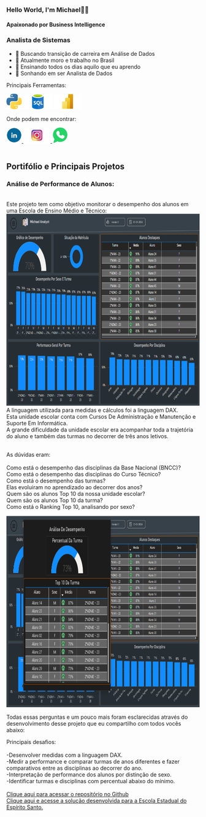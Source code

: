 ### Hello World, I'm Michael👋🏻
#### Apaixonado por Business Intelligence
### Analista de Sistemas

- 🔭 Buscando transição de carreira em Análise de Dados
- 🏡 Atualmente moro e trabalho no Brasil
- 🌱 Ensinando todos os dias aquilo que eu aprendo
- 💞️ Sonhando em ser Analista de Dados

Principais Ferramentas:

<div>
<img height="40" widht="40" src="https://github.com/Michael-Lemos/DesempenhoEnsino/blob/main/Linguagens/Python.png">
<img height="40" widht="40" src="https://github.com/Michael-Lemos/DesempenhoEnsino/blob/main/Linguagens/sql-logo.png">
<img height="40" widht="40" src="https://github.com/Michael-Lemos/DesempenhoEnsino/blob/main/Linguagens/Microsoft-Power-BI-Logo.png">  
</div>

Onde podem me encontrar:
<div>
<a href="https://www.linkedin.com/in/michaell-lemos/">
<img height="40" widht="40" src="https://github.com/Michael-Lemos/DesempenhoEnsino/blob/main/Socialicons/linkedin_icon-icons.com_59208.png">
</a>
<a href="https://www.instagram.com/michael_analyst/">
<img height="40" widht="40" src="https://github.com/Michael-Lemos/DesempenhoEnsino/blob/main/Socialicons/74310-instagram-icons-media-computer-social-logo.png">
</a>
<a href="https://wa.me/5528999021663">
<img height="40" widht="40" src="https://github.com/Michael-Lemos/DesempenhoEnsino/blob/main/Socialicons/whats.png">
</a>
</div>

<br>

## Portifólio e Principais Projetos

### Análise de Performance de Alunos:
<br>
Este projeto tem como objetivo monitorar o desempenho dos alunos em uma Escola de Ensino Médio e Técnico: <br>
<img height="500" widht="40" src="https://github.com/Michael-Lemos/DesempenhoEnsino/blob/main/Imagens/Painel.png?raw=true"> 
<br> A linguagem utilizada para medidas e cálculos foi a linguagem DAX.
<br> Esta unidade escolar conta com Cursos De Administração e Manutenção e Suporte Em Informática. 
<br> A grande dificuldade da unidade escolar era acompanhar toda a trajetória do aluno e também das turmas no decorrer de três anos letivos.<br> <br>

As dúvidas eram: <br><br>
Como está o desempenho das disciplinas da Base Nacional (BNCC)?<br>
Como está o desempenho das disciplinas do Curso Técnico?<br>
Como está o desempenho das turmas?<br>
Elas evoluiram no aprendizado ao decorrer dos anos?<br>
Quem são os alunos Top 10 da nossa unidade escolar?<br>
Quem são os alunos Top 10 da turma?<br>
Como está o Ranking Top 10, analisando por sexo?<br>

<img height="500" widht="40" src="https://github.com/Michael-Lemos/DesempenhoEnsino/blob/main/Imagens/Top10.png?raw=true">

Todas essas perguntas e um pouco mais foram esclarecidas através do desenvolvimento desse projeto que eu compartilho com todos vocês abaixo:
 

Principais desafios: <br><br>
-Desenvolver medidas com a linguagem DAX.<br>
-Medir a performance e comparar turmas de anos diferentes e fazer comparativos entre as disciplinas ao decorrer do ano.<br>
-Interpretação de performance dos alunos por distinção de sexo.<br>
-Identificar turmas e disciplinas com percentual abaixo do mínimo.
<br>
<br>
<a href="https://github.com/Michael-Lemos/DesempenhoEnsino">
Clique aqui para acessar o repositório no Github <br>
</a>
<a href="https://app.powerbi.com/view?r=eyJrIjoiY2UyMGIwMTctOWNkNi00ZDQ4LWFiYjgtZjJmY2RjMTZlN2FiIiwidCI6IjZmZDI1ZjQyLWM5NGYtNDJmNi04YjBjLTkxMGZlZmMwYWFkMSJ9">
Clique aqui e acesse a solução desenvolvida para a Escola Estadual do Espírito Santo.


 
